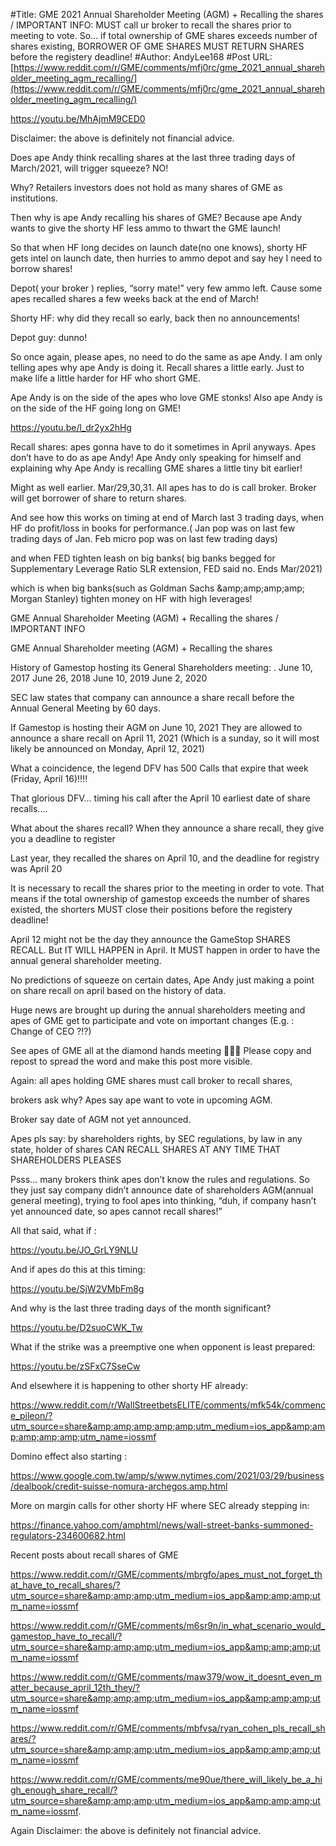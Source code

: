 #Title: GME 2021 Annual Shareholder Meeting (AGM) + Recalling the shares / IMPORTANT INFO: MUST call ur broker to recall the shares prior to meeting to vote. So... if total ownership of GME shares exceeds number of shares existing, BORROWER OF GME SHARES MUST RETURN SHARES before the registery deadline!
#Author: AndyLee168
#Post URL: [https://www.reddit.com/r/GME/comments/mfj0rc/gme_2021_annual_shareholder_meeting_agm_recalling/](https://www.reddit.com/r/GME/comments/mfj0rc/gme_2021_annual_shareholder_meeting_agm_recalling/)


https://youtu.be/MhAjmM9CED0

Disclaimer: the above is definitely not financial advice.

Does ape Andy think recalling shares at the last three trading days of March/2021, will trigger squeeze? NO!

Why? Retailers investors does not hold as many shares of GME as institutions.

Then why is ape Andy recalling his shares of GME?
Because ape Andy wants to give the shorty HF less ammo to thwart the GME launch!

So that when HF long decides on launch date(no one knows), shorty HF gets intel on launch date, then hurries to ammo depot and say hey I need to borrow shares!

Depot( your broker ) replies, “sorry mate!” very few ammo left.  Cause some apes recalled shares a few weeks back at the end of March! 

Shorty HF: why did they recall so early, back then no announcements! 

Depot guy: dunno! 

So once again, please apes, no need to do the same as ape Andy. I am only telling apes why ape Andy is doing it. Recall shares a little early. Just to make life a little harder for HF who short GME.

Ape Andy is on the side of the apes who love GME stonks! Also ape Andy is on the side of the HF going long on GME!


https://youtu.be/l_dr2yx2hHg

Recall shares:
apes gonna have to do it sometimes in April anyways. 
Apes don’t have to do as ape Andy! Ape Andy only speaking for himself and explaining why Ape Andy is recalling GME shares a little tiny bit earlier!


Might as well earlier. Mar/29,30,31. All apes has to do is call broker. Broker will get borrower of share to return shares.

And see how this works on timing at end of March last 3 trading days, when HF do profit/loss in books for performance.( Jan pop was on last few trading days of Jan. Feb micro pop was on last few trading days)

and when FED tighten leash on big banks( big banks begged for Supplementary Leverage Ratio SLR extension, FED said no. Ends Mar/2021) 

which is when big banks(such as Goldman Sachs &amp;amp;amp;amp;amp; Morgan Stanley) tighten money on HF with high leverages!

GME Annual Shareholder Meeting (AGM) + Recalling the shares / IMPORTANT INFO

GME Annual Shareholder meeting (AGM) + Recalling the shares

History of Gamestop hosting its General Shareholders meeting: . June 10, 2017 June 26, 2018 June 10, 2019 June 2, 2020

SEC law states that company can announce a share recall before the Annual General Meeting by 60 days.

If Gamestop is hosting their AGM on June 10, 2021 They are allowed to announce a share recall on April 11, 2021 (Which is a sunday, so it will most likely be announced on Monday, April 12, 2021)

What a coincidence, the legend DFV has 500 Calls that expire that week (Friday, April 16)!!!!

That glorious DFV... timing his call after the April 10 earliest date of share recalls....

What about the shares recall? When they announce a share recall, they give you a deadline to register

Last year, they recalled the shares on April 10, and the deadline for registry was April 20

It is necessary to recall the shares prior to the meeting  in order to vote. That means if the total ownership of gamestop exceeds the number of shares existed, the shorters MUST close their positions before the registery deadline!

April 12 might not be the day they announce the GameStop SHARES RECALL. But IT WILL HAPPEN in April. It MUST happen in order to have the annual general shareholder meeting.

No predictions of squeeze on certain dates, Ape Andy just making a point on share recall on april based on the history of data. 

Huge news are brought up during the annual shareholders meeting and apes of GME get to participate and vote on important changes (E.g. : Change of CEO ?!?) 

See apes of GME all at the diamond hands meeting 💎🖐🏼 Please copy and repost to spread the word and make this post more visible.

Again: 
all apes holding GME shares must call broker to recall shares, 

brokers ask why? 
Apes say ape want to vote in upcoming AGM. 

Broker say date of AGM not yet announced.

Apes pls say: 
by shareholders rights, by SEC regulations, by law in any state, holder of shares CAN RECALL SHARES AT ANY TIME THAT SHAREHOLDERS PLEASES

Psss... many brokers think apes don’t know the rules and regulations. So they just say company didn’t announce date of shareholders AGM(annual general meeting), trying to fool apes into thinking, “duh, if company hasn’t yet announced date, so apes cannot recall shares!”  


All that said, what if :

https://youtu.be/JO_GrLY9NLU

And if apes do this at this timing:

https://youtu.be/SjW2VMbFm8g

And why is the last three trading days of the month significant?

https://youtu.be/D2suoCWK_Tw

What if the strike was a preemptive one when opponent is least prepared:

https://youtu.be/zSFxC7SseCw 


And elsewhere it is happening to other shorty HF already:

https://www.reddit.com/r/WallStreetbetsELITE/comments/mfk54k/commence_pileon/?utm_source=share&amp;amp;amp;amp;amp;utm_medium=ios_app&amp;amp;amp;amp;amp;utm_name=iossmf  


Domino effect also starting :

https://www.google.com.tw/amp/s/www.nytimes.com/2021/03/29/business/dealbook/credit-suisse-nomura-archegos.amp.html

More on margin calls for other shorty HF where SEC
already stepping in:

https://finance.yahoo.com/amphtml/news/wall-street-banks-summoned-regulators-234600682.html





Recent posts about recall shares of GME 

https://www.reddit.com/r/GME/comments/mbrgfo/apes_must_not_forget_that_have_to_recall_shares/?utm_source=share&amp;amp;amp;utm_medium=ios_app&amp;amp;amp;utm_name=iossmf


https://www.reddit.com/r/GME/comments/m6sr9n/in_what_scenario_would_gamestop_have_to_recall/?utm_source=share&amp;amp;amp;utm_medium=ios_app&amp;amp;amp;utm_name=iossmf


https://www.reddit.com/r/GME/comments/maw379/wow_it_doesnt_even_matter_because_april_12th_they/?utm_source=share&amp;amp;amp;utm_medium=ios_app&amp;amp;amp;utm_name=iossmf

https://www.reddit.com/r/GME/comments/mbfvsa/ryan_cohen_pls_recall_shares/?utm_source=share&amp;amp;amp;utm_medium=ios_app&amp;amp;amp;utm_name=iossmf


https://www.reddit.com/r/GME/comments/me90ue/there_will_likely_be_a_high_enough_share_recall/?utm_source=share&amp;amp;amp;utm_medium=ios_app&amp;amp;amp;utm_name=iossmf. 



Again Disclaimer: the above is definitely not financial advice.